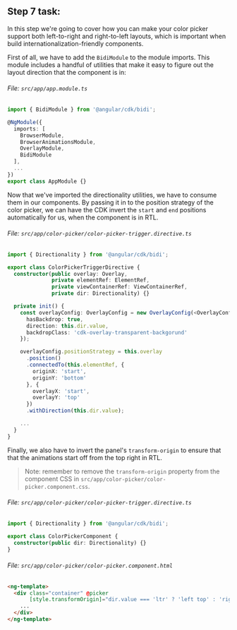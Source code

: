 ## Step 7 task:

In this step we're going to cover how you can make your color picker support both left-to-right and
right-to-left layouts, which is important when build internationalization-friendly components.

First of all, we have to add the `BidiModule` to the module imports. This module includes a
handful of utilities that make it easy to figure out the layout direction that the component is in:

###### File: `src/app/app.module.ts`

```ts
import { BidiModule } from '@angular/cdk/bidi';

@NgModule({
  imports: [
    BrowserModule,
    BrowserAnimationsModule,
    OverlayModule,
    BidiModule
  ],
  ...
})
export class AppModule {}
```

Now that we've imported the directionality utilities, we have to consume them in our components.
By passing it in to the position strategy of the color picker, we can have the CDK invert the
`start` and `end` positions automatically for us, when the component is in RTL.


###### File: `src/app/color-picker/color-picker-trigger.directive.ts`

```ts
import { Directionality } from '@angular/cdk/bidi';

export class ColorPickerTriggerDirective {
  constructor(public overlay: Overlay,
              private elementRef: ElementRef,
              private viewContainerRef: ViewContainerRef,
              private dir: Directionality) {}

  private init() {
    const overlayConfig: OverlayConfig = new OverlayConfig(<OverlayConfig>{
      hasBackdrop: true,
      direction: this.dir.value,
      backdropClass: 'cdk-overlay-transparent-backgorund'
    });

    overlayConfig.positionStrategy = this.overlay
      .position()
      .connectedTo(this.elementRef, {
        originX: 'start',
        originY: 'bottom'
      }, {
        overlayX: 'start',
        overlayY: 'top'
      })
      .withDirection(this.dir.value);

    ...
  }
}
```

Finally, we also have to invert the panel's `transform-origin` to ensure that that the
animations start off from the top right in RTL.

> Note: remember to remove the `transform-origin` property from the component CSS in `src/app/color-picker/color-picker.component.css`.

###### File: `src/app/color-picker/color-picker-trigger.directive.ts`

```ts
import { Directionality } from '@angular/cdk/bidi';

export class ColorPickerComponent {
  constructor(public dir: Directionality) {}
}
```

###### File: `src/app/color-picker/color-picker.component.html`

```html
<ng-template>
  <div class="container" @picker
       [style.transformOrigin]="dir.value === 'ltr' ? 'left top' : 'right top'">
    ...
  </div>
</ng-template>
```
